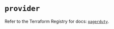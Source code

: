 # `provider`

Refer to the Terraform Registry for docs: [`pagerduty`](https://registry.terraform.io/providers/pagerduty/pagerduty/3.9.0/docs).
